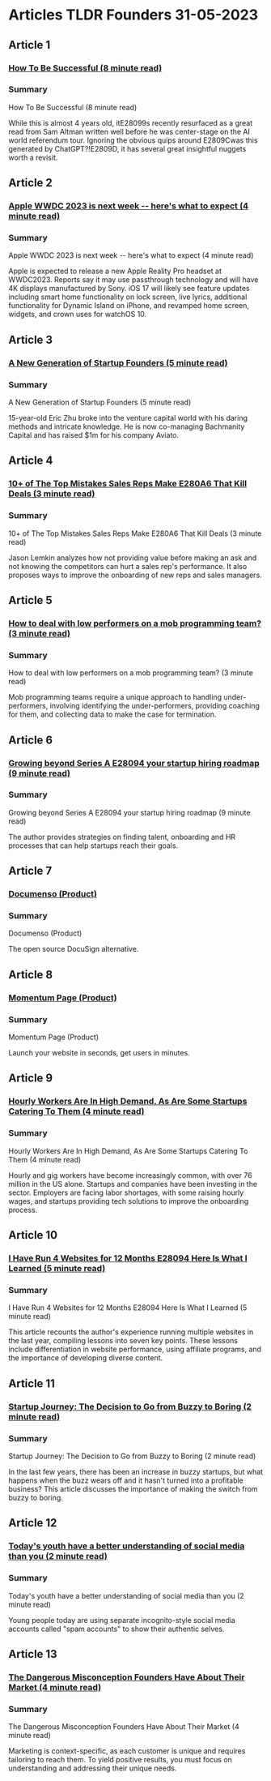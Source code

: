 # Articles TLDR Founders 31-05-2023

## Article 1
### [How To Be Successful (8 minute read)](https://tldr.tech)
### Summary 
 How To Be Successful (8 minute read)

While this is almost 4 years old, itE28099s recently resurfaced as a great read from Sam Altman written well before he was center-stage on the AI world referendum tour. Ignoring the obvious quips around E2809Cwas this generated by ChatGPT?!E2809D, it has several great insightful nuggets worth a revisit.

## Article 2
### [Apple WWDC 2023 is next week -- here's what to expect (4 minute read)](https://tldr.tech)
### Summary 
 Apple WWDC 2023 is next week -- here's what to expect (4 minute read)

Apple is expected to release a new Apple Reality Pro headset at WWDC2023. Reports say it may use passthrough technology and will have 4K displays manufactured by Sony. iOS 17 will likely see feature updates including smart home functionality on lock screen, live lyrics, additional functionality for Dynamic Island on iPhone, and revamped home screen, widgets, and crown uses for watchOS 10.

## Article 3
### [A New Generation of Startup Founders (5 minute read)](https://tldr.tech)
### Summary 
 A New Generation of Startup Founders (5 minute read)

15-year-old Eric Zhu broke into the venture capital world with his daring methods and intricate knowledge. He is now co-managing Bachmanity Capital and has raised $1m for his company Aviato.

## Article 4
### [10+ of The Top Mistakes Sales Reps Make E280A6 That Kill Deals (3 minute read)](https://tldr.tech)
### Summary 
 10+ of The Top Mistakes Sales Reps Make E280A6 That Kill Deals (3 minute read)

Jason Lemkin analyzes how not providing value before making an ask and not knowing the competitors can hurt a sales rep's performance. It also proposes ways to improve the onboarding of new reps and sales managers.

## Article 5
### [How to deal with low performers on a mob programming team? (3 minute read)](https://tldr.tech)
### Summary 
 How to deal with low performers on a mob programming team? (3 minute read)

Mob programming teams require a unique approach to handling under-performers, involving identifying the under-performers, providing coaching for them, and collecting data to make the case for termination.

## Article 6
### [Growing beyond Series A E28094 your startup hiring roadmap (9 minute read)](https://tldr.tech)
### Summary 
 Growing beyond Series A E28094 your startup hiring roadmap (9 minute read)

The author provides strategies on finding talent, onboarding and HR processes that can help startups reach their goals.

## Article 7
### [Documenso (Product)](https://tldr.tech)
### Summary 
 Documenso (Product)

The open source DocuSign alternative.

## Article 8
### [Momentum Page (Product)](https://tldr.tech)
### Summary 
 Momentum Page (Product)

Launch your website in seconds, get users in minutes.

## Article 9
### [Hourly Workers Are In High Demand, As Are Some Startups Catering To Them (4 minute read)](https://tldr.tech)
### Summary 
 Hourly Workers Are In High Demand, As Are Some Startups Catering To Them (4 minute read)

Hourly and gig workers have become increasingly common, with over 76 million in the US alone. Startups and companies have been investing in the sector. Employers are facing labor shortages, with some raising hourly wages, and startups providing tech solutions to improve the onboarding process.

## Article 10
### [I Have Run 4 Websites for 12 Months E28094 Here Is What I Learned (5 minute read)](https://tldr.tech)
### Summary 
 I Have Run 4 Websites for 12 Months E28094 Here Is What I Learned (5 minute read)

This article recounts the author's experience running multiple websites in the last year, compiling lessons into seven key points. These lessons include differentiation in website performance, using affiliate programs, and the importance of developing diverse content.

## Article 11
### [Startup Journey: The Decision to Go from Buzzy to Boring (2 minute read)](https://tldr.tech)
### Summary 
 Startup Journey: The Decision to Go from Buzzy to Boring (2 minute read)

In the last few years, there has been an increase in buzzy startups, but what happens when the buzz wears off and it hasn't turned into a profitable business? This article discusses the importance of making the switch from buzzy to boring.

## Article 12
### [Today's youth have a better understanding of social media than you (2 minute read)](https://tldr.tech)
### Summary 
 Today's youth have a better understanding of social media than you (2 minute read)

Young people today are using separate incognito-style social media accounts called "spam accounts" to show their authentic selves.

## Article 13
### [The Dangerous Misconception Founders Have About Their Market (4 minute read)](https://tldr.tech)
### Summary 
 The Dangerous Misconception Founders Have About Their Market (4 minute read)

Marketing is context-specific, as each customer is unique and requires tailoring to reach them. To yield positive results, you must focus on understanding and addressing their unique needs.


